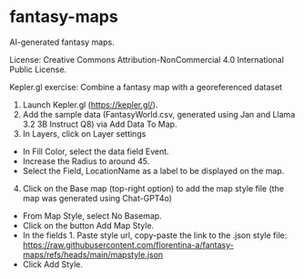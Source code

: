 # fantasy-maps
AI-generated fantasy maps.

License: Creative Commons Attribution-NonCommercial 4.0 International Public License.

Kepler.gl exercise: Combine a fantasy map with a georeferenced dataset
1. Launch Kepler.gl (https://kepler.gl/).
2. Add the sample data (FantasyWorld.csv, generated using Jan and Llama 3.2 3B Instruct Q8) via Add Data To Map.
3. In Layers, click on Layer settings
  - In Fill Color, select the data field Event.
  - Increase the Radius to around 45.
  - Select the Field, LocationName as a label to be displayed on the map.
4. Click on the Base map (top-right option) to add the map style file (the map was generated using Chat-GPT4o)
  - From Map Style, select No Basemap.
  - Click on the button Add Map Style.
  - In the fields 1. Paste style url, copy-paste the link to the .json style file:
    https://raw.githubusercontent.com/florentina-a/fantasy-maps/refs/heads/main/mapstyle.json
  - Click Add Style.
